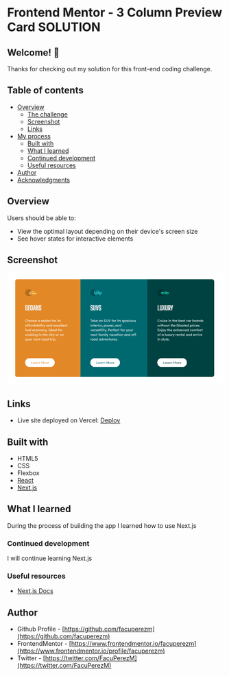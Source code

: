 # Frontend Mentor - 3 Column Preview Card SOLUTION

## Welcome! 👋

Thanks for checking out my solution for this front-end coding challenge.

## Table of contents

- [Overview](#overview)
  - [The challenge](#the-challenge)
  - [Screenshot](#screenshot)
  - [Links](#links)
- [My process](#my-process)
  - [Built with](#built-with)
  - [What I learned](#what-i-learned)
  - [Continued development](#continued-development)
  - [Useful resources](#useful-resources)
- [Author](#author)
- [Acknowledgments](#acknowledgments)

## Overview

Users should be able to:

- View the optimal layout depending on their device's screen size
- See hover states for interactive elements

## Screenshot

![3 Column](./screenshot/Captura.PNG)

## Links

- Live site deployed on Vercel: [Deploy](https://3-column-facundo.vercel.app/)

## Built with

- HTML5
- CSS
- Flexbox
- [React](https://reactjs.org/)
- [Next.js](https://nextjs.org/)

## What I learned

During the process of building the app I learned how to use Next.js

### Continued development

I will continue learning Next.js

### Useful resources

- [Next.js Docs](https://nextjs.org/docs)

## Author

- Github Profile - [https://github.com/facuperezm](https://github.com/facuperezm)
- FrontendMentor - [https://www.frontendmentor.io/facuperezm](https://www.frontendmentor.io/profile/facuperezm)
- Twitter - [https://twitter.com/FacuPerezM](https://twitter.com/FacuPerezM)
